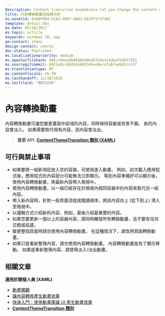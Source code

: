 ```yaml
---
Description: Content transition animations let you change the content of an area of the screen while keeping the container or background constant. New content fades in. If there is existing content to be replaced, that content fades out.
title: 內容轉換動畫的指導方針
ms.assetid: 0188FDB4-E183-466f-8A03-EE3FF5C474B1
template: detail.hbs
ms.date: 05/19/2017
ms.topic: article
keywords: windows 10, uwp
pm-contact: stmoy
design-contact: conrwi
doc-status: Published
ms.localizationpriority: medium
ms.openlocfilehash: 096cc0aaa9b0580eb6b45328a3243ba75d82f202
ms.sourcegitcommit: 8921a9cc0dd3e5665345ae8eca7ab7aeb83ccc6f
ms.translationtype: MT
ms.contentlocale: zh-TW
ms.lasthandoff: 12/10/2018
ms.locfileid: "8872216"
---
```

# <a name="content-transition-animations"></a>內容轉換動畫



內容轉換動畫可讓您變更畫面中區域的內容，同時保持容器或背景不變。 新的內容會淡入。 如果需要取代現有內容，該內容會淡出。

> **重要 API**: [**ContentThemeTransition 類別 (XAML)**](https://msdn.microsoft.com/library/windows/apps/br243104)

## <a name="dos-and-donts"></a>可行與禁止事項


-   如果要將一組新項目放入空的容器，可使用進入動畫。 例如，初次載入應用程式後，應用程式的內容部分可能無法立即顯示。 等到內容準備好可以顯示後，使用內容轉換動畫，將最新內容帶入檢視中。
-   使用內容轉換動畫，以一組已經存在於檢視內相同容器中的內容來取代另一組內容。
-   帶入新內容時，針對一般頁面流程或閱讀順序，將該內容向上 (從下到上) 滑入至檢視中。
-   以邏輯方式介紹新的內容，例如，最後介紹最重要的內容。
-   如果您要更新一個以上的容器內容，請同時觸發所有轉換動畫，且不要有任何交錯或延遲。
-   變更整個頁面時請勿使用內容轉換動畫。 在這種情況下，請改用頁面轉換動畫。
-   如果只是重新整理內容，請勿使用內容轉換動畫。 內容轉換動畫是為了顯示移動。 如果是重新整理內容，請使用淡入/淡出動畫。



## <a name="related-articles"></a>相關文章

**適用於開發人員 (XAML)**
* [動畫概觀](https://msdn.microsoft.com/library/windows/apps/mt187350)
* [讓內容轉換產生動畫效果](https://msdn.microsoft.com/library/windows/apps/xaml/jj649426)
* [快速入門：使用動畫庫讓 UI 產生動畫效果](https://msdn.microsoft.com/library/windows/apps/xaml/hh452703)
* [**ContentThemeTransition 類別**](https://msdn.microsoft.com/library/windows/apps/br243104)

 

 




